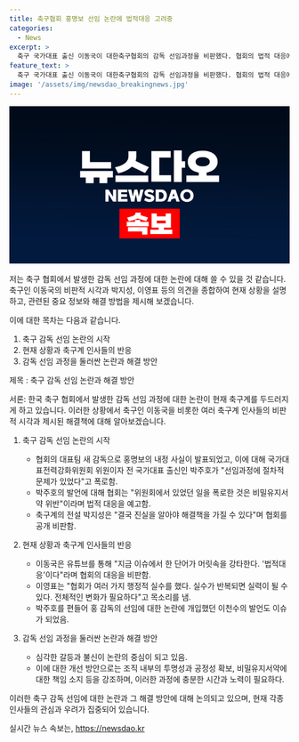 ```yaml
---
title: 축구협회 홍명보 선임 논란에 법적대응 고려중
categories:
  - News
excerpt: >
  축구 국가대표 출신 이동국이 대한축구협회의 감독 선임과정을 비판했다. 협회의 법적 대응에 대해 신뢰를 잃은 탓이 본인들의 탓이라고 지적하며 변화 필요성을 언급했다. 또한, 축구인들의 우려를 적극적으로 들어주고 필요한 변화를 강조했다. 협회는 이에도 불구하고 홍 감독의 대표팀 지도자 선임 결정을 발표하며 홈 감독의 계약기간과 유럽 출장 계획을 밝혔다.
feature_text: >
  축구 국가대표 출신 이동국이 대한축구협회의 감독 선임과정을 비판했다. 협회의 법적 대응에 대해 신뢰를 잃은 탓이 본인들의 탓이라고 지적하며 변화 필요성을 언급했다. 또한, 축구인들의 우려를 적극적으로 들어주고 필요한 변화를 강조했다. 협회는 이에도 불구하고 홍 감독의 대표팀 지도자 선임 결정을 발표하며 홈 감독의 계약기간과 유럽 출장 계획을 밝혔다.
image: '/assets/img/newsdao_breakingnews.jpg'
---
```


<p><img src="/assets/img/newsdao_breakingnews.jpg" alt="flaretime 속보" /></p>

<p>저는 축구 협회에서 발생한 감독 선임 과정에 대한 논란에 대해 쓸 수 있을 것 같습니다. 축구인 이동국의 비판적 시각과 박지성, 이영표 등의 의견을 종합하여 현재 상황을 설명하고, 관련된 중요 정보와 해결 방법을 제시해 보겠습니다. </p>

<p>이에 대한 목차는 다음과 같습니다.</p>

<ol>
<li>축구 감독 선임 논란의 시작</li>
<li>현재 상황과 축구계 인사들의 반응</li>
<li>감독 선임 과정을 둘러싼 논란과 해결 방안</li>
</ol>

<p>제목 : 축구 감독 선임 논란과 해결 방안</p>

<p>서론:
한국 축구 협회에서 발생한 감독 선임 과정에 대한 논란이 현재 축구계를 두드러지게 하고 있습니다. 이러한 상황에서 축구인 이동국을 비롯한 여러 축구계 인사들의 비판적 시각과 제시된 해결책에 대해 알아보겠습니다.</p>

<ol>
<li><p>축구 감독 선임 논란의 시작</p>

<ul>
<li>협회의 대표팀 새 감독으로 홍명보의 내정 사실이 발표되었고, 이에 대해 국가대표전력강화위원회 위원이자 전 국가대표 출신인 박주호가 "선임과정에 절차적 문제가 있었다"고 폭로함.</li>
<li>박주호의 발언에 대해 협회는 "위원회에서 있었던 일을 폭로한 것은 비밀유지서약 위반"이라며 법적 대응을 예고함.</li>
<li>축구계의 전설 박지성은 "결국 진실을 알아야 해결책을 가질 수 있다"며 협회를 공개 비판함.</li>
</ul></li>
<li><p>현재 상황과 축구계 인사들의 반응</p>

<ul>
<li>이동국은 유튜브를 통해 "지금 이슈에서 한 단어가 머릿속을 강타한다. '법적대응'이다"라며 협회의 대응을 비판함.</li>
<li>이영표는 "협회가 여러 가지 행정적 실수를 했다. 실수가 반복되면 실력이 될 수 있다. 전체적인 변화가 필요하다"고 목소리를 냄.</li>
<li>박주호를 편들어 홍 감독의 선임에 대한 논란에 개입했던 이천수의 발언도 이슈가 되었음.</li>
</ul></li>
<li><p>감독 선임 과정을 둘러싼 논란과 해결 방안</p>

<ul>
<li>심각한 갈등과 불신이 논란의 중심이 되고 있음.</li>
<li>이에 대한 개선 방안으로는 조직 내부의 투명성과 공정성 확보, 비밀유지서약에 대한 책임 소지 등을 강조하며, 이러한 과정에 충분한 시간과 노력이 필요하다.</li>
</ul></li>
</ol>

<p>이러한 축구 감독 선임에 대한 논란과 그 해결 방안에 대해 논의되고 있으며, 현재 각종 인사들의 관심과 우려가 집중되어 있습니다.</p>
실시간 뉴스 속보는, <a href="https://newsdao.kr" rel="dofollow">https://newsdao.kr</a>


